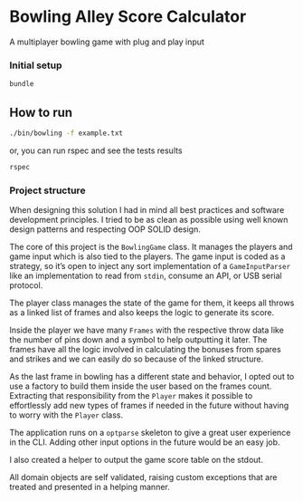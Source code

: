 # Bowling Alley Score Calculator

A multiplayer bowling game with plug and play input

### Initial setup
```bash
bundle
```

## How to run
```bash
./bin/bowling -f example.txt
```
or, you can run rspec and see the tests results
```bash
rspec
```

### Project structure
When designing this solution I had in mind all best practices and software development principles. I tried to be as clean as possible using well known design patterns and respecting OOP SOLID design.

The core of this project is the `BowlingGame` class. It manages the players and game input which is also tied to the players. The game input is coded as a strategy, so it’s open to inject any sort implementation of a `GameInputParser` like an implementation to read from `stdin`, consume an API, or USB serial protocol.

The player class manages the state of the game for them, it keeps all throws as a linked list of frames and also keeps the logic to generate its score.

Inside the player we have many `Frames` with the respective throw data like the number of pins down and a symbol to help outputting it later. The frames have all the logic involved in calculating the bonuses from spares and strikes and we can easily do so because of the linked structure.

As the last frame in bowling has a different state and behavior, I opted out to use a factory to build them inside the user based on the frames count. Extracting that responsibility from the `Player` makes it possible to effortlessly add new types of frames if needed in the future without having to worry with the `Player` class.

The application runs on a `optparse` skeleton to give a great user experience in the CLI. Adding other input options in the future would be an easy job.

I also created a helper to output the game score table on the stdout.

All domain objects are self validated, raising custom exceptions that are treated and presented in a helping manner.
